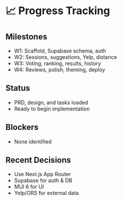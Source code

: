 # 📈 Progress Tracking

## Milestones
- W1: Scaffold, Supabase schema, auth
- W2: Sessions, suggestions, Yelp, distance
- W3: Voting, ranking, results, history
- W4: Reviews, polish, theming, deploy

## Status
- PRD, design, and tasks loaded
- Ready to begin implementation

## Blockers
- None identified

## Recent Decisions
- Use Next.js App Router
- Supabase for auth & DB
- MUI 6 for UI
- Yelp/ORS for external data
